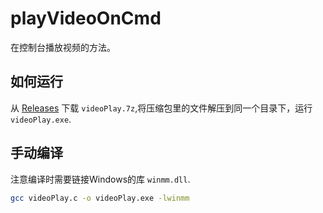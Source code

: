 # playVideoOnCmd
在控制台播放视频的方法。

## 如何运行
从 [Releases](https://github.com/tomokaitoh/playVideoOnCmd/releases) 下载 `videoPlay.7z`,将压缩包里的文件解压到同一个目录下，运行 `videoPlay.exe`.

## 手动编译
注意编译时需要链接Windows的库 `winmm.dll`.
```bash
gcc videoPlay.c -o videoPlay.exe -lwinmm
```
